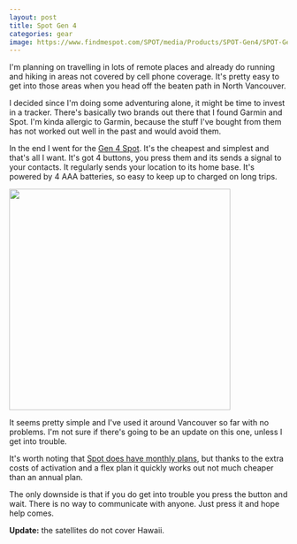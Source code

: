 ```yaml
---
layout: post
title: Spot Gen 4
categories: gear
image: https://www.findmespot.com/SPOT/media/Products/SPOT-Gen4/SPOT-Gen4.png?ext=.png
---
```


I'm planning on travelling in lots of remote places and already do running and hiking in areas not covered by cell phone coverage. It's pretty easy to get into those areas when you head off the beaten path in North Vancouver.

I decided since I'm doing some adventuring alone, it might be time to invest in a tracker. There's basically two brands out there that I found Garmin and Spot. I'm kinda allergic to Garmin, because the stuff I've bought from them has not worked out well in the past and would avoid them.

In the end I went for the <a href="https://www.findmespot.com/en-us/products-services/spot-gen4">Gen 4 Spot</a>. It's the cheapest and simplest and that's all I want. It's got 4 buttons, you press them and its sends a signal to your contacts. It regularly sends your location to its home base. It's powered by 4 AAA batteries, so easy to keep up to charged on long trips.

<img src="https://www.findmespot.com/SPOT/media/Products/SPOT-Gen4/SPOT-Gen4.png?ext=.png" width="400">

It seems pretty simple and I've used it around Vancouver so far with no problems. I'm not sure if there's going to be an update on this one, unless I get into trouble.

It's worth noting that <a href="https://www.findmespot.com/en-us/products-services/service-plans#spot-gen4-plans">Spot does have monthly plans</a>, but thanks to the extra costs of activation and a flex plan it quickly works out not much cheaper than an annual plan.

The only downside is that if you do get into trouble you press the button and wait. There is no way to communicate with anyone. Just press it and hope help comes.

**Update:** the satellites do not cover Hawaii.